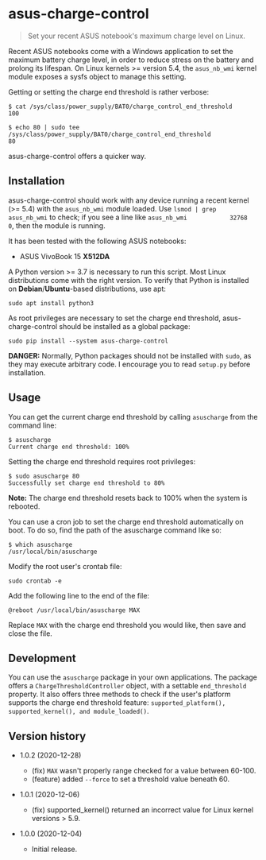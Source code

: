 # asus-charge-control

> Set your recent ASUS notebook's maximum charge level on Linux.

Recent ASUS notebooks come with a Windows application to set the maximum battery
charge level, in order to reduce stress on the battery and prolong its lifespan. On
Linux kernels >= version 5.4, the ```asus_nb_wmi``` kernel module exposes a sysfs object to manage this setting.

Getting or setting the charge end threshold is rather verbose:

```console
$ cat /sys/class/power_supply/BAT0/charge_control_end_threshold
100

$ echo 80 | sudo tee /sys/class/power_supply/BAT0/charge_control_end_threshold
80
```

asus-charge-control offers a quicker way.

## Installation

asus-charge-control should work with any device running a recent kernel (>= 5.4) with the ```asus_nb_wmi``` module loaded. Use ```lsmod | grep asus_nb_wmi``` to check; if you see a line like ```asus_nb_wmi            32768  0```, then the module is running.

It has been tested with the following ASUS notebooks:

- ASUS VivoBook 15 **X512DA**

A Python version >= 3.7 is necessary to run this script. Most Linux distributions come with the right version. To verify that Python is installed on **Debian**/**Ubuntu**-based distributions, use apt:

```console
sudo apt install python3
```

As root privileges are necessary to set the charge end threshold, asus-charge-control should be installed as a global package:

```console
sudo pip install --system asus-charge-control
```

**DANGER:** Normally, Python packages should not be installed with ```sudo```, as they may execute arbitrary code. I encourage you to read ```setup.py``` before installation.

## Usage

You can get the current charge end threshold by calling ```asuscharge``` from  the command line:

```console
$ asuscharge
Current charge end threshold: 100%
```

Setting the charge end threshold requires root privileges:

```console
$ sudo asuscharge 80
Successfully set charge end threshold to 80%
```

**Note:** The charge end threshold resets back to 100% when the system is rebooted.

You can use a cron job to set the charge end threshold automatically on boot. To do so, find the path of the asuscharge command like so:

```console
$ which asuscharge
/usr/local/bin/asuscharge
```

Modify the root user's crontab file:

```console
sudo crontab -e
```

Add the following line to the end of the file:

```console
@reboot /usr/local/bin/asuscharge MAX
```

Replace ```MAX``` with the charge end threshold you would like, then save and close the file.

## Development

You can use the ```asuscharge``` package in your own applications. The package offers a ```ChargeThresholdController``` object, with a settable ```end_threshold``` property. It also offers three methods to check if the user's platform supports the charge end threshold feature: ```supported_platform(), supported_kernel(), and module_loaded()```.

## Version history

- 1.0.2 (2020-12-28)
  - (fix) ```MAX``` wasn't properly range checked for a value between 60-100.
  - (feature) added ```--force``` to set a threshold value beneath 60.

- 1.0.1 (2020-12-06)
  - (fix) supported_kernel() returned an incorrect value for Linux kernel versions > 5.9.

- 1.0.0 (2020-12-04)
  - Initial release.
